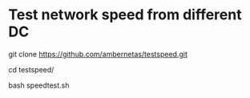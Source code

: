 Test network speed from different DC
=========

git clone https://github.com/ambernetas/testspeed.git

cd testspeed/

bash speedtest.sh

